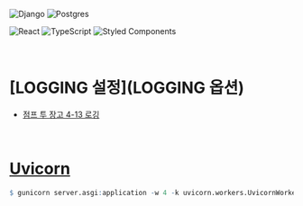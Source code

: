 ![Django](https://img.shields.io/badge/django-%23092E20.svg?style=for-the-badge&logo=django&logoColor=white) ![Postgres](https://img.shields.io/badge/postgres-%23316192.svg?style=for-the-badge&logo=postgresql&logoColor=white) 

![React](https://img.shields.io/badge/react-%2320232a.svg?style=for-the-badge&logo=react&logoColor=%2361DAFB) ![TypeScript](https://img.shields.io/badge/typescript-%23007ACC.svg?style=for-the-badge&logo=typescript&logoColor=white) ![Styled Components](https://img.shields.io/badge/styled--components-DB7093?style=for-the-badge&logo=styled-components&logoColor=white)

<br/>

# [LOGGING 설정](LOGGING 옵션)
- [점프 투 장고 4-13 로깅](https://wikidocs.net/77522#_1)

<br/>

# [Uvicorn](https://www.uvicorn.org/)
```r
$ gunicorn server.asgi:application -w 4 -k uvicorn.workers.UvicornWorker
```
